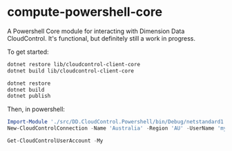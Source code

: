 # compute-powershell-core

A Powershell Core module for interacting with Dimension Data CloudControl.
It's functional, but definitely still a work in progress.
 
To get started:

```bash
dotnet restore lib/cloudcontrol-client-core
dotnet build lib/cloudcontrol-client-core

dotnet restore
dotnet build
dotnet publish
```

Then, in powershell:

```powershell
Import-Module './src/DD.CloudControl.Powershell/bin/Debug/netstandard1.6/publish/DD.CloudControl.Powershell.dll'
New-CloudControlConnection -Name 'Australia' -Region 'AU' -UserName 'my_mcp_username' -Password 'my_mcp_password' -SetDefault

Get-CloudControlUserAccount -My
```
